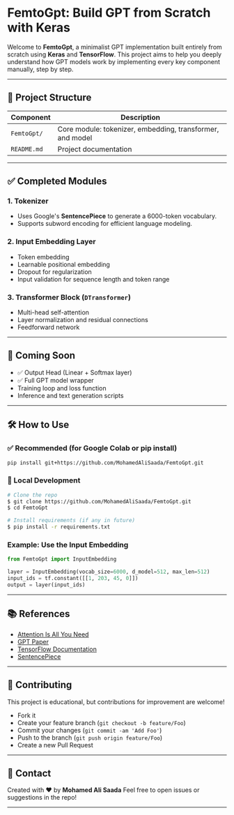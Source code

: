 # FemtoGpt: Build GPT from Scratch with Keras

Welcome to **FemtoGpt**, a minimalist GPT implementation built entirely from scratch using **Keras** and **TensorFlow**. This project aims to help you deeply understand how GPT models work by implementing every key component manually, step by step.

---

## 🚀 Project Structure

| Component   | Description                                               |
| ----------- | --------------------------------------------------------- |
| `FemtoGpt/` | Core module: tokenizer, embedding, transformer, and model |
| `README.md` | Project documentation                                     |

---

## ✅ Completed Modules

### 1. **Tokenizer**

* Uses Google's **SentencePiece** to generate a 6000-token vocabulary.
* Supports subword encoding for efficient language modeling.

### 2. **Input Embedding Layer**

* Token embedding
* Learnable positional embedding
* Dropout for regularization
* Input validation for sequence length and token range

### 3. **Transformer Block (`DTransformer`)**

* Multi-head self-attention
* Layer normalization and residual connections
* Feedforward network

---

## 🔧 Coming Soon

* ✅ Output Head (Linear + Softmax layer)
* ✅ Full GPT model wrapper
* Training loop and loss function
* Inference and text generation scripts

---

## 🛠️ How to Use

### ✅ Recommended (for Google Colab or pip install)

```bash
pip install git+https://github.com/MohamedAliSaada/FemtoGpt.git
```

### 🧪 Local Development

```bash
# Clone the repo
$ git clone https://github.com/MohamedAliSaada/FemtoGpt.git
$ cd FemtoGpt

# Install requirements (if any in future)
$ pip install -r requirements.txt
```

### Example: Use the Input Embedding

```python
from FemtoGpt import InputEmbedding

layer = InputEmbedding(vocab_size=6000, d_model=512, max_len=512)
input_ids = tf.constant([[1, 203, 45, 0]])
output = layer(input_ids)
```

---

## 📚 References

* [Attention Is All You Need](https://arxiv.org/abs/1706.03762)
* [GPT Paper](https://cdn.openai.com/research-covers/language-unsupervised/language_understanding_paper.pdf)
* [TensorFlow Documentation](https://www.tensorflow.org/api_docs)
* [SentencePiece](https://github.com/google/sentencepiece)

---

## 🤝 Contributing

This project is educational, but contributions for improvement are welcome!

* Fork it
* Create your feature branch (`git checkout -b feature/Foo`)
* Commit your changes (`git commit -am 'Add Foo'`)
* Push to the branch (`git push origin feature/Foo`)
* Create a new Pull Request

---

## 📩 Contact

Created with ❤️ by **Mohamed Ali Saada**
Feel free to open issues or suggestions in the repo!

---

